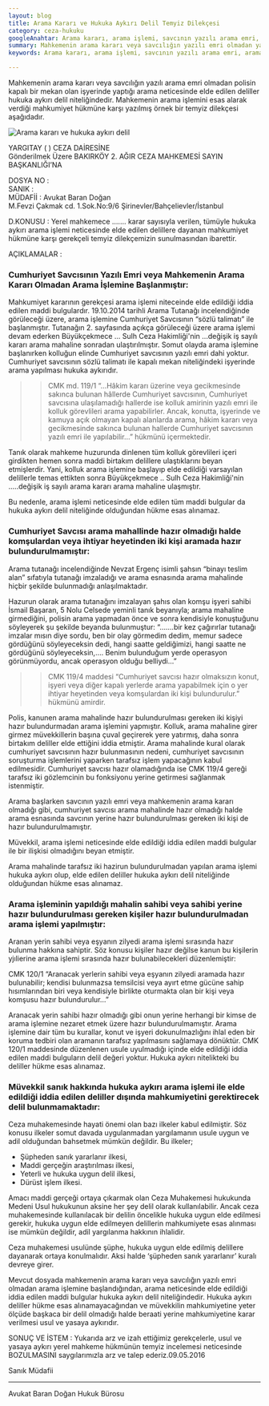 ```yaml
---
layout: blog
title: Arama Kararı ve Hukuka Aykırı Delil Temyiz Dilekçesi
category: ceza-hukuku
googleAnahtar: Arama kararı, arama işlemi, savcının yazılı arama emri, arama tutanağı, hukuka aykırı elde edilen delil, temyiz dilekçesi örneği, istanbul avukat, hukuk bürosu
summary: Mahkemenin arama kararı veya savcılığın yazılı emri olmadan yapılam arama işleminden elde edilen deliller, hukuka aykırı delildir. Hukuka aykırı aramaya dayalı mahkumiyet kararının temyiz dilekçesidir. 
keywords: Arama kararı, arama işlemi, savcının yazılı arama emri, arama tutanağı, hukuka aykırı elde edilen delil, temyiz dilekçesi örneği, istanbul avukat, hukuk bürosu

---
```

  


Mahkemenin arama kararı veya savcılığın yazılı arama emri olmadan polisin kapalı bir mekan olan işyerinde yaptığı arama neticesinde elde edilen deliller hukuka aykırı delil niteliğindedir. Mahkemenin arama işlemini esas alarak verdiği mahkumiyet hükmüne karşı yazılmış örnek bir temyiz dilekçesi aşağıdadır.


![Arama kararı ve hukuka aykırı delil](https://camo.githubusercontent.com/d6e21f7765ca395355c37fffd09b270409d648eb/687474703a2f2f692e68697a6c69726573696d2e636f6d2f4e576c6b47502e6a7067 "Arama Kararı ve Hukuka Aykırı Delil")



YARGITAY (  ) CEZA DAİRESİNE        
Gönderilmek Üzere
BAKIRKÖY 2. AĞIR CEZA MAHKEMESİ SAYIN BAŞKANLIĞI’NA


DOSYA NO     	:               
SANIK	 	      :           
MÜDAFİİ	 	: Avukat Baran Doğan              
M.Fevzi Çakmak cd. 1.Sok.No:9/6 Şirinevler/Bahçelievler/İstanbul


D.KONUSU	 	: Yerel mahkemece ....... karar sayısıyla verilen, tümüyle hukuka aykırı arama işlemi neticesinde elde edilen delillere dayanan mahkumiyet hükmüne karşı gerekçeli temyiz dilekçemizin sunulmasından ibarettir.


AÇIKLAMALAR	:


### Cumhuriyet Savcısının Yazılı Emri veya Mahkemenin Arama Kararı Olmadan Arama İşlemine Başlanmıştır:


Mahkumiyet kararının gerekçesi arama işlemi niteceinde elde edildiği iddia edilen maddi bulgulardır. 19.10.2014 tarihli Arama Tutanağı incelendiğinde görüleceği üzere, arama işlemine Cumhuriyet Savcısının “sözlü talimatı” ile başlanmıştır. Tutanağın 2. sayfasında açıkça görüleceği üzere arama işlemi devam ederken Büyükçekmece ... Sulh Ceza Hakimliği'nin ...değişik iş sayılı kararı arama mahaline sonradan ulaştırılmıştır. Somut olayda arama işlemine başlanırken kolluğun elinde Cumhuriyet savcısının yazılı emri dahi yoktur. Cumhuriyet savcısının sözlü talimatı ile kapalı mekan niteliğindeki işyerinde arama yapılması hukuka aykırıdır.   

>>CMK md. 119/1 “…Hâkim kararı üzerine veya gecikmesinde sakınca bulunan hâllerde Cumhuriyet savcısının, Cumhuriyet savcısına ulaşılamadığı hallerde ise kolluk amirinin yazılı emri ile kolluk görevlileri arama yapabilirler.  Ancak, konutta, işyerinde ve kamuya açık olmayan kapalı alanlarda arama, hâkim kararı veya gecikmesinde sakınca bulunan hallerde Cumhuriyet savcısının yazılı emri ile yapılabilir…”  hükmünü içermektedir.

Tanık olarak mahkeme huzurunda dinlenen tüm kolluk görevlileri içeri girdikten hemen sonra maddi birtakım delillere ulaştıklarını beyan etmişlerdir. Yani, kolluk arama işlemine başlayıp elde edildiği varsayılan delillerle temas ettikten sonra Büyükçekmece .. Sulh Ceza Hakimliği'nin .....değişik iş sayılı arama kararı arama mahaline ulaşmıştır.

Bu nedenle, arama işlemi neticesinde elde edilen tüm maddi bulgular da hukuka aykırı delil niteliğinde olduğundan hükme esas alınamaz.







### Cumhuriyet Savcısı arama mahallinde hazır olmadığı halde komşulardan veya ihtiyar heyetinden iki kişi aramada hazır bulundurulmamıştır:

Arama tutanağı incelendiğinde Nevzat Ergenç isimli şahsın “binayı teslim alan” sıfatıyla tutanağı imzaladığı ve arama esnasında arama mahalinde hiçbir şekilde bulunmadığı anlaşılmaktadır.

Hazurun olarak arama tutanağını imzalayan şahıs olan komşu işyeri sahibi İsmail Başaran, 5 Nolu Celsede yeminli tanık beyanıyla; arama mahaline girmediğini, polisin arama yapmadan önce ve sonra kendisiyle konuştuğunu söyleyerek şu şekilde beyanda bulunmuştur:  “…….bir kez çağırırlar tutanağı imzalar mısın diye sordu, ben bir olay görmedim dedim, memur sadece gördüğünü söyleyeceksin dedi, hangi saatte geldiğimizi, hangi saatte ne gördüğünü söyleyeceksin,…. Benim bulunduğum yerde operasyon görünmüyordu, ancak operasyon olduğu belliydi...”

>>CMK 119/4 maddesi “Cumhuriyet savcısı hazır olmaksızın konut, işyeri veya diğer kapalı yerlerde arama yapabilmek için o yer ihtiyar heyetinden veya komşulardan iki kişi bulundurulur.” hükmünü amirdir.

Polis, kanunen arama mahalinde hazır bulundurulması gereken iki kişiyi hazır bulundurmadan arama işlemini yapmıştır. Kolluk, arama mahaline girer girmez müvekkillerin başına çuval geçirerek yere yatırmış, daha sonra birtakım deliller elde ettiğini iddia etmiştir. Arama mahalinde kural olarak cumhuriyet savcısının hazır bulunmasının nedeni, cumhuriyet savcısının soruşturma işlemlerini yaparken tarafsız işlem yapacağının kabul edilmesidir. Cumhuriyet savcısı hazır olamadığında ise CMK 119/4 gereği tarafsız iki gözlemcinin bu fonksiyonu yerine getirmesi sağlanmak istenmiştir.

Arama başlarken savcının yazılı emri veya mahkemenin arama kararı olmadığı gibi, cumhuriyet savcısı arama mahalinde hazır olmadığı halde arama esnasında savcının yerine hazır bulundurulması gereken iki kişi de hazır bulundurulmamıştır.

Müvekkil, arama işlemi neticesinde elde edildiği iddia edilen maddi bulgular ile bir ilişkisi olmadığını beyan etmiştir.

Arama mahalinde tarafsız iki hazirun bulundurulmadan yapılan arama işlemi hukuka aykırı olup, elde edilen deliller hukuka aykırı delil niteliğinde olduğundan hükme esas alınamaz.



### Arama işleminin yapıldığı mahalin sahibi veya sahibi yerine hazır bulundurulması gereken kişiler hazır bulundurulmadan arama işlemi yapılmıştır:

Aranan yerin sahibi veya eşyanın zilyedi arama işlemi sırasında hazır bulunma hakkına sahiptir. Söz konusu kişiler hazır değilse kanun bu kişilerin yjılierine arama işlemi sırasında hazır bulunabilecekleri düzenlemiştir:

CMK 120/1 “Aranacak yerlerin sahibi veya eşyanın zilyedi aramada hazır bulunabilir; kendisi bulunmazsa temsilcisi veya ayırt etme gücüne sahip hısımlarından biri veya kendisiyle birlikte oturmakta olan bir kişi veya komşusu hazır bulundurulur…”

Aranacak yerin sahibi hazır olmadığı gibi onun yerine herhangi bir kimse de arama işlemine nezaret etmek üzere hazır bulundurulmamıştır. Arama işlemine dair tüm bu kurallar, konut ve işyeri dokunulmazlığını ihlal eden bir koruma tedbiri olan aramanın tarafsız yapılmasını sağlamaya dönüktür. CMK 120/1 maddesinde düzenlenen usule uyulmadığı içinde elde edildiği iddia edilen maddi bulguların delil değeri yoktur. Hukuka aykırı nitelikteki bu deliller hükme esas alınamaz.


### Müvekkil sanık hakkında hukuka aykırı arama işlemi ile elde edildiği iddia edilen deliller dışında  mahkumiyetini gerektirecek delil bulunmamaktadır:

Ceza muhakemesinde  hayati önemi olan bazı ilkeler kabul edilmiştir. Söz konusu ilkeler  somut davada uygulanmadan yargılamanın usule uygun ve adil olduğundan bahsetmek mümkün değildir. Bu ilkeler;


* Şüpheden sanık yararlanır ilkesi,			
* Maddi gerçeğin araştırılması ilkesi,				
* Yeterli ve hukuka uygun delil ilkesi,				
* Dürüst işlem ilkesi.

Amacı maddi gerçeği ortaya  çıkarmak olan Ceza Muhakemesi hukukunda  Medeni Usul hukukunun  aksine her şey delil olarak kullanılabilir. Ancak ceza muhakemesinde kullanılacak bir delilin öncelikle hukuka uygun elde edilmesi gerekir, hukuka uygun elde edilmeyen delillerin mahkumiyete esas alınması ise mümkün değildir, adil yargılanma hakkının ihlalidir. 

Ceza muhakemesi usulünde şüphe, hukuka uygun elde edilmiş delillere dayanarak ortaya konulmalıdır. Aksi halde ‘şüpheden sanık yararlanır’ kuralı devreye girer.    

Mevcut dosyada mahkemenin arama kararı veya savcılığın yazılı emri olmadan arama işlemine başlandığından, arama neticesinde elde edildiği iddia edilen maddi bulgular hukuka aykırı delil niteliğindedir. Hukuka aykırı deliller hükme esas alınamayacağından ve  müvekkilin mahkumiyetine yeter ölçüde başkaca bir delil olmadığı halde beraati yerine mahkumiyetine karar verilmesi usul ve yasaya aykırıdır.




SONUÇ VE İSTEM		:	Yukarıda arz ve izah ettiğimiz gerekçelerle, usul ve yasaya aykırı yerel mahkeme hükmünün temyiz incelemesi neticesinde BOZULMASINI saygılarımızla arz ve talep ederiz.09.05.2016


Sanık  Müdafii


______________________________________________________________________________________________________________________________________


Avukat Baran Doğan Hukuk Bürosu
		   
